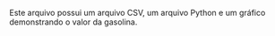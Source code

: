   Este arquivo possui um arquivo CSV, um arquivo Python e um gráfico demonstrando o valor da gasolina.
